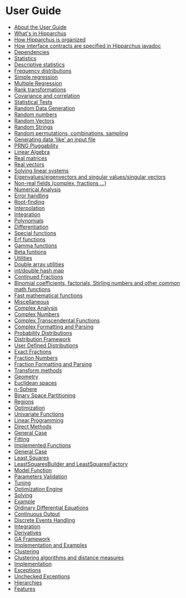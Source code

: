 <!--
 Licensed to the Hipparchus project under one or more
 contributor license agreements.  See the NOTICE file distributed with
 this work for additional information regarding copyright ownership.
 The Hipparchus project licenses this file to You under the Apache License, Version 2.0
 (the "License"); you may not use this file except in compliance with
 the License.  You may obtain a copy of the License at

      http://www.apache.org/licenses/LICENSE-2.0

 Unless required by applicable law or agreed to in writing, software
 distributed under the License is distributed on an "AS IS" BASIS,
 WITHOUT WARRANTIES OR CONDITIONS OF ANY KIND, either express or implied.
 See the License for the specific language governing permissions and
 limitations under the License.
-->
# User Guide

* [About the User Guide](overview.html#About_the_User_Guide)
* [What's in Hipparchus](overview.html#Whats_in_Hipparchus)
* [How Hipparchus is organized](overview.html#How_Hipparchus_is_organized)
* [How interface contracts are specified in Hipparchus javadoc](overview.html#How_interface_contracts_are_specified_in_Hipparchus_javadoc)
* [Dependencies](overview.html#Dependencies)
* [Statistics](hipparchus-core/stat.html#Overview)
 * [Descriptive statistics](hipparchus-core/stat.html#Descriptive_statistics)
 * [Frequency distributions](hipparchus-core/stat.html#Frequency_distributions)
 * [Simple regression](hipparchus-core/stat.html#Simple_regression)
 * [Multiple Regression](hipparchus-core/stat.html#Multiple_linear_regression)
 * [Rank transformations](hipparchus-core/stat.html#Rank_transformations)
 * [Covariance and correlation](hipparchus-core/stat.html#Covariance_and_correlation)
 * [Statistical Tests](hipparchus-core/stat.html#Statistical_tests)
* [Random Data Generation](hipparchus-core/random.html#Overview)
 * [Random numbers](hipparchus-core/random.html#Random_numbers)
 * [Random Vectors](hipparchus-core/random.html#Random_Vectors)
 * [Random Strings](hipparchus-core/random.html#Random_Strings)
 * [Random permutations, combinations, sampling](hipparchus-core/random.html#Random_permutations_combinations_sampling)
 * [Generating data 'like' an input file](hipparchus-core/random.html#Generating_data_like_an_input_file)
 * [PRNG Pluggability](hipparchus-core/random.html#PRNG_Pluggability)
* [Linear Algebra](hipparchus-core/linear.html#Overview)
 * [Real matrices](hipparchus-core/linear.html#Real_matrices)
 * [Real vectors](hipparchus-core/linear.html#Real_vectors)
 * [Solving linear systems](hipparchus-core/linear.html#Solving_linear_systems)
 * [Eigenvalues/eigenvectors and singular values/singular vectors](hipparchus-core/linear.html#Eigenvalueseigenvectors_and_singular_valuessingular_vectors)
 * [Non-real fields (complex, fractions ...)](hipparchus-core/linear.html#Non-real_fields_complex_fractions_...)
* [Numerical Analysis](hipparchus-core/analysis.html#Overview)
 * [Error handling](hipparchus-core/analysis.html#Error-handling)
 * [Root-finding](hipparchus-core/analysis.html#Root-finding)
 * [Interpolation](hipparchus-core/analysis.html#Interpolation)
 * [Integration](hipparchus-core/analysis.html#Integration)
 * [Polynomials](hipparchus-core/analysis.html#Polynomials)
 * [Differentiation](hipparchus-core/analysis.html#Differentiation)
* [Special functions](hipparchus-core/special.html#Overview)
 * [Erf functions](hipparchus-core/special.html#Erf_functions)
 * [Gamma functions](hipparchus-core/special.html#Gamma_functions)
 * [Beta funtions](hipparchus-core/special.html#Beta_funtions)
* [Utilities](hipparchus-core/utilities.html#Overview)
 * [Double array utilities](hipparchus-core/utilities.html#Double_array_utilities)
 * [int/double hash map](hipparchus-core/utilities.html#intdouble_hash_map)
 * [Continued Fractions](hipparchus-core/utilities.html#Continued_Fractions)
 * [Binomial coefficients, factorials, Stirling numbers and other common math functions](hipparchus-core/utilities.html#binomial_coefficients_factorials_Stirling_numbers_and_other_common_math_functions)
 * [Fast mathematical functions](hipparchus-core/utilities.html#fast_math)
 * [Miscellaneous](hipparchus-core/utilities.html#miscellaneous)
* [Complex Analysis](hipparchus-core/complex.html#Overview)
 * [Complex Numbers](hipparchus-core/complex.html#Complex_Numbers)
 * [Complex Transcendental Functions](hipparchus-core/complex.html#Complex_Transcendental_Functions)
 * [Complex Formatting and Parsing](hipparchus-core/complex.html#Complex_Formatting_and_Parsing)
* [Probability Distributions](hipparchus-core/distribution.html#Overview)
 * [Distribution Framework](hipparchus-core/distribution.html#Distribution_Framework)
 * [User Defined Distributions](hipparchus-core/distribution.html#User_Defined_Distributions)
* [Exact Fractions](hipparchus-core/fraction.html#Overview)
 * [Fraction Numbers](hipparchus-core/fraction.html#Fraction_Numbers)
 * [Fraction Formatting and Parsing](hipparchus-core/fraction.html#Fraction_Formatting_and_Parsing)
* [Transform methods](hipparchus-fft/index.html)
* [Geometry](hipparchus-geometry/index.html#Overview)
 * [Euclidean spaces](hipparchus-geometry/index.html#Euclidean_spaces)
 * [n-Sphere](hipparchus-geometry/index.html#n-Sphere)
 * [Binary Space Partitioning](hipparchus-geometry/index.html#Binary_Space_Partitioning)
 * [Regions](hipparchus-geometry/index.html#Regions)
* [Optimization](hipparchus-optim/index.html#Overview)
 * [Univariate Functions](hipparchus-optim/index.html#Univariate_Functions)
 * [Linear Programming](hipparchus-optim/index.html#Linear_Programming)
 * [Direct Methods](hipparchus-optim/index.html#Direct_Methods)
 * [General Case](hipparchus-optim/index.html#General_Case)
* [Fitting](hipparchus-fitting/fitting.html#Overview)
 * [Implemented Functions](hipparchus-fitting/fitting.html#Implemented_Functions)
 * [General Case](hipparchus-fitting/fitting.html#General_Case)
 * [Least Squares](hipparchus-fitting/leastsquares.html#Overview)
 * [LeastSquaresBuilder and LeastSquaresFactory](hipparchus-fitting/leastsquares.html#LeastSquaresBuilder_and_LeastSquaresFactory)
 * [Model Function](hipparchus-fitting/leastsquares.html#Model_Function)
 * [Parameters Validation](hipparchus-fitting/leastsquares.html#Parameters_Validation)
 * [Tuning](hipparchus-fitting/leastsquares.html#Tuning)
 * [Optimization Engine](hipparchus-fitting/leastsquares.html#Optimization_Engine)
 * [Solving](hipparchus-fitting/leastsquares.html#Solving)
 * [Example](hipparchus-fitting/leastsquares.html#Example)
* [Ordinary Differential Equations](hipparchus-ode/index.html#Overview)
 * [Continuous Output](hipparchus-ode/index.html#Continuous_Output)
 * [Discrete Events Handling](hipparchus-ode/index.html#Discrete_Events_Handling)
* [Integration](hipparchus-ode/index.html#Available_Integrators)
* [Derivatives](hipparchus-ode/index.html#Derivatives)
* [GA Framework](hipparchus-genetics/index.html#GA_Framework)
 * [Implementation and Examples](hipparchus-genetics/index.html#Implementation)
* [Clustering](hipparchus-clustering/index.html#overview)
 * [Clustering algorithms and distance measures](hipparchus-clustering/index.html#clustering)
 * [Implementation](hipparchus-clustering/index.html#implementation)
* [Exceptions](hipparchus-core/exceptions.html#Overview)
 * [Unchecked Exceptions](hipparchus-core/exceptions.html#Unchecked_Exceptions)
 * [Hierarchies](hipparchus-core/exceptions.html#Hierarchies)
 * [Features](hipparchus-core/exceptions.html#Features)
